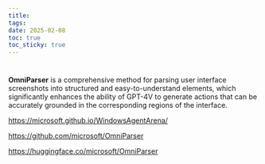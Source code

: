 ```yaml
---
title: 
tags: 
date: 2025-02-08
toc: true
toc_sticky: true
---
```


# 

**OmniParser** is a comprehensive method for parsing user interface screenshots into structured and easy-to-understand elements, which significantly enhances the ability of GPT-4V to generate actions that can be accurately grounded in the corresponding regions of the interface.

<https://microsoft.github.io/WindowsAgentArena/>

<https://github.com/microsoft/OmniParser>

<https://huggingface.co/microsoft/OmniParser>

